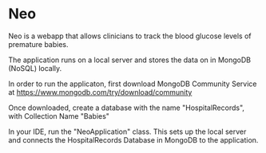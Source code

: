 # Neo

Neo is a webapp that allows clinicians to track the blood glucose levels of premature babies.

The application runs on a local server and stores the data on in MongoDB (NoSQL) locally. 

In order to run the applicaton, first download MongoDB Community Service at https://www.mongodb.com/try/download/community

Once downloaded, create a database with the name "HospitalRecords", with Collection Name "Babies"

In your IDE, run the "NeoApplication" class. This sets up the local server and connects the HospitalRecords Database in MongoDB to the application.






